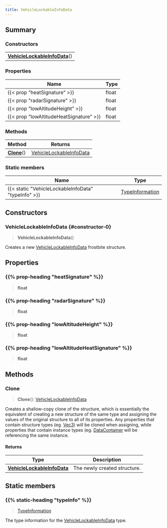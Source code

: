 ```yaml
---
title: VehicleLockableInfoData
---
```



## Summary
### Constructors
| |
| ----------- |
| **[VehicleLockableInfoData](#constructor-0)**() |

### Properties
| Name | Type |
| ---- | ---- |
| {{< prop "heatSignature" >}} | float |
| {{< prop "radarSignature" >}} | float |
| {{< prop "lowAltitudeHeight" >}} | float |
| {{< prop "lowAltitudeHeatSignature" >}} | float |

### Methods
| Method | Returns |
| ------ | ---- |
| **[Clone](#clone)**() | [VehicleLockableInfoData](/vext/ref/fb/vehiclelockableinfodata) |

### Static members
| Name | Type |
| ---- | ---- |
| {{< static "VehicleLockableInfoData" "typeInfo" >}} | [TypeInformation](/vext/ref/shared/class/typeinformation) |

## Constructors
### VehicleLockableInfoData {#constructor-0}
> **VehicleLockableInfoData**()

Creates a new [VehicleLockableInfoData](/vext/ref/fb/vehiclelockableinfodata) frostbite structure.

## Properties
### {{% prop-heading "heatSignature" %}}
> **float**

### {{% prop-heading "radarSignature" %}}
> **float**

### {{% prop-heading "lowAltitudeHeight" %}}
> **float**

### {{% prop-heading "lowAltitudeHeatSignature" %}}
> **float**

## Methods
### Clone
> **Clone**(): [VehicleLockableInfoData](/vext/ref/fb/vehiclelockableinfodata)

Creates a shallow-copy clone of the structure, which is essentially the equivalent of creating a new structure of the same type and assigning the values of the original structure to all of its properties. Any properties that contain structure types (eg. [Vec3](/vext/ref/shared/class/vec3)) will be cloned when assigning, while properties that contain instance types (eg. [DataContainer](/vext/ref/shared/class/datacontainer) will be referencing the same instance.

#### Returns
| Type | Description |
| ---- | ----------- |
| **[VehicleLockableInfoData](/vext/ref/fb/vehiclelockableinfodata)** | The newly created structure. |

## Static members
### {{% static-heading "typeInfo" %}}
> [TypeInformation](/vext/ref/shared/class/typeinformation)

The type information for the [VehicleLockableInfoData](/vext/ref/fb/vehiclelockableinfodata) type.

